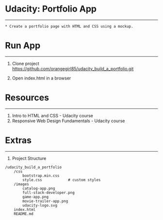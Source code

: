 # Udacity: Portfolio App
------------------------

    * Create a portfolio page with HTML and CSS using a mockup.



# Run App
----------------
1. Clone project https://github.com/orangegirl85/udacity_build_a_portfolio.git

2. Open index.html in a browser


# Resources
----------
1. Intro to HTML and CSS - Udacity course
2. Responsive Web Design Fundamentals - Udacity course


# Extras
----------
1. Project Structure
```
/udacity_build_a_portfolio
    /css
        bootstrap.min.css
        style.css            # custom styles
    /images
        catalog-app.png
        full-stack-developer.png
        game-app.png
        movie-trailer-app.png
        udacity-logo.svg
    index.html
    README.md
```

